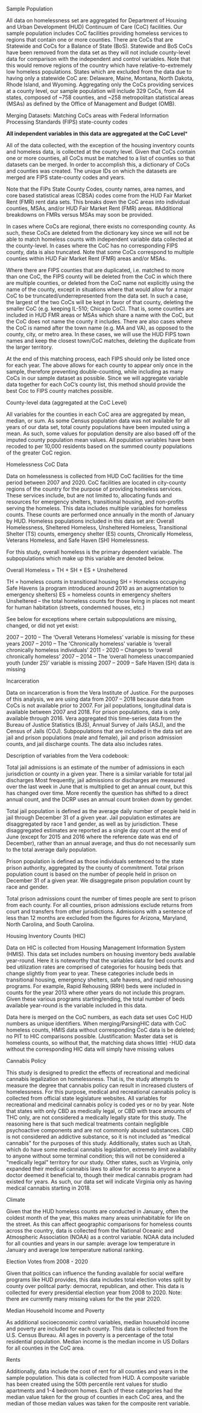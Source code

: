 Sample Population

All data on homelessness set are aggregated for Department of Housing and Urban Development (HUD) Continuum of Care (CoC) facilities. Our sample population includes CoC facilities providing homeless services to regions that contain one or more counties. There are CoCs that are Statewide and CoCs for a Balance of State (BoS). Statewide and BoS CoCs have been removed from the data set as they will not include county-level data for comparison with the independent and control variables. Note that this would remove regions of the country which have relative-to-extremely low homeless populations. States which are excluded from the data due to having only a statewide CoC are: Delaware, Maine, Montana, North Dakota, Rhode Island, and Wyoming. Aggregating only the CoCs providing services at a county level, our sample population will include 329 CoCs, from 44 states, composed of ~758 counties, and ~258 metropolitan statistical areas (MSAs) as defined by the Office of Management and Budget (OMB).

Merging Datasets: Matching CoCs areas with Federal Information Processing Standards (FIPS) state-county codes

**All independent variables in this data are aggregated at the CoC Level***

All of the data collected, with the exception of the housing inventory counts and homeless data, is collected at the county level. Given that CoCs contain one or more counties, all CoCs must be matched to a list of counties so that datasets can be merged. In order to accomplish this, a dictionary of CoCs and counties was created. The unique IDs on which the datasets are merged are FIPS state-county codes and years.

Note that the FIPs State County Codes, county names, area names, and core based statistical areas (CBSA) codes come from the HUD Fair Market Rent (FMR) rent data sets. This breaks down the CoC areas into individual counties, MSAs, and/or HUD Fair Market Rent (FMR) areas. #Additional breakdowns on FMRs versus MSAs may soon be provided.  

In cases where CoCs are regional, there exists no corresponding county. As such, these CoCs are deleted from the dictionary key since we will not be able to match homeless counts with independent variable data collected at the county-level. In cases where the CoC has no corresponding FIPS county, data is also truncated. Note that some CoCs correspond to multiple counties within HUD Fair Market Rent (FMR) areas and/or MSAs.

Where there are FIPS counties that are duplicated, i.e. matched to more than one CoC, the FIPS county will be deleted from the CoC in which there are multiple counties, or deleted from the CoC name not explicitly using the name of the county, except in situations where that would allow for a major CoC to be truncated/underrepresented from the data set. In such a case, the largest of the two CoCs will be kept in favor of that county, deleting the smaller CoC (e.g. keeping IL-510; Chicago CoC). That is, some counties are included in HUD FMR areas or MSAs which share a name with the CoC, but the CoC does not name the county it includes. There are also cases where the CoC is named after the town name (e.g. MA and VA), as opposed to the county, city, or metro area. In these cases, we will use the HUD FIPS town names and keep the closest town/CoC matches, deleting the duplicate from the larger territory. 

At the end of this matching process, each FIPS should only be listed once for each year. The above allows for each county to appear only once in the sample, therefore preventing double-counting, while including as many CoCs in our sample dataset as possible. Since we will aggregate variable data together for each CoC’s county list, this method should provide the best Coc to FIPS county matches possible. 

County-level data (aggregated at the CoC Level)

All variables for the counties in each CoC area are aggregated by mean, median, or sum. As some Census population data was not available for all years of our data set, total county populations have been imputed using a mean. As such, some values for population density are also based off of the imputed county population mean values. All population variables have been recoded to per 10,000 residents based on the summed county populations of the greater CoC region.

Homelessness CoC Data

Data on homelessness is collected from HUD CoC facilities for the time period between 2007 and 2020.  CoC facilities are located in city-county regions of the country for the purpose of providing homeless services. These services include, but are not limited to, allocating funds and resources for emergency shelters, transitional housing, and non-profits serving the homeless. This data includes multiple variables for homeless counts. These counts are performed once annually in the month of January by HUD. Homeless populations included in this data set are: Overall Homelessness, Sheltered Homeless, Unsheltered Homeless, Transitional Shelter (TS) counts, emergency shelter (ES) counts, Chronically Homeless, Veterans Homeless, and Safe Haven (SH) Homelessness. 

For this study, overall homeless is the primary dependent variable. The subpopulations which make up this variable are denoted below. 

Overall Homeless =  TH + SH + ES + Unsheltered

TH = homeless counts in transitional housing
SH = Homeless occupying Safe Havens (a program introduced around 2010 as an augmentation to emergency shelters)	
ES = homeless counts in emergency shelters
Unsheltered – the total homeless counts for those living in places not meant for human habitation (streets, condemned houses, etc.)

See below for exceptions where certain subpopulations are missing, changed, or did not yet exist:

2007 – 2010 – The ‘Overall Veterans Homeless’ variable is missing for these years
2007 – 2010 – The 'Chronically homeless' variable is ‘overall chronically homeless individuals’ 
2011 - 2020 – Changes to ‘overall chronically homeless’ 
2007 – 2014 – The ‘overall homeless unaccompanied youth (under 25)’ variable is missing
2007 – 2009 – Safe Haven (SH) data is missing

Incarceration

Data on incarceration is from the Vera Institute of Justice. For the purposes of this analysis, we are using data from 2007 – 2018 because data from CoCs is not available prior to 2007. For jail populations, longitudinal data is available between 2007 and 2018. For prison populations, data is only available through 2016. Vera aggregated this time-series data from the Bureau of Justice Statistics (BJS), Annual Survey of Jails (ASJ), and the Census of Jails (COJ). Subpopulations that are included in the data set are jail and prison populations (male and female), jail and prison admission counts, and jail discharge counts. The data also includes rates.

Description of variables from the Vera codebook: 

Total jail admissions is an estimate of the number of admissions in each jurisdiction or county in a given year. There is a similar variable for total jail discharges Most frequently, jail admissions or discharges are measured over the last week in June that is multiplied to get an annual count, but this has changed over time. More recently the question has shifted to a direct annual count, and the DCRP uses an annual count broken down by gender.

Total jail population is defined as the average daily number of people held in jail through December 31 of a given year. Jail population estimates are disaggregated by race 1 and gender, as well as by jurisdiction. These disaggregated estimates are reported as a single day count at the end of June (except for 2015 and 2016 where the reference date was end of December), rather than an annual average, and thus do not necessarily sum to the total average daily population.

Prison population is defined as those individuals sentenced to the state prison authority, aggregated by the county of commitment. Total prison population count is based on the number of people held in prison on December 31 of a given year. We disaggregate prison population count by race and gender.

Total prison admissions count the number of times people are sent to prison from each county. For all counties, prison admissions exclude returns from court and transfers from other jurisdictions. Admissions with a sentence of less than 12 months are excluded from the figures for Arizona, Maryland, North Carolina, and South Carolina.

Housing Inventory Counts (HIC)

Data on HIC is collected from Housing Management Information System (HMIS). This data set includes numbers on housing inventory beds available year-round. Here it is noteworthy that the variables data for bed counts and bed utilization rates are comprised of categories for housing beds that change slightly from year to year. These categories include beds in transitional housing, emergency shelters, safe havens, and rapid rehousing programs. For example, Rapid Rehousing (RRH) beds were included in counts for the year 2013 where other years do not include this program. Given these various programs starting/ending, the total number of beds available year-round is the variable included in this data. 

Data here is merged on the CoC numbers, as each data set uses CoC HUD numbers as unique identifiers. When merging/ParsingHIC data with CoC homeless counts, HMIS data without corresponding CoC data is be deleted; no PIT to HIC comparisons possible. (Justification: Master data set is homeless counts, so without that, the matching data shows little)
-HUD data without the corresponding HIC data will simply have missing values

Cannabis Policy

This study is designed to predict the effects of recreational and medicinal cannabis legalization on homelessness. That is, the study attempts to measure the degree that cannabis policy can result in increased clusters of homelessness. For this purpose, medical and recreational cannabis policy is collected from official state legislature websites. All variables for recreational and medicinal cannabis policy is coded yes or no by year. Note that states with only CBD as medically legal, or CBD with trace amounts of THC only, are not considered a medically legally state for this study. The reasoning here is that such medical treatments contain negligible psychoactive components and are not commonly abused substances.  CBD is not considered an addictive substance, so it is not included as "medical cannabis" for the purposes of this study. Additionally, states such as Utah, which do have some medical cannabis legislation, extremely limit availability to anyone without some terminal condition; this will not be considered a "medically legal" territory for our study. Other states, such as Virginia, only expanded their medical cannabis laws to allow for access to anyone a doctor deemed it beneficial to, though their medical cannabis program had existed for years. As such, our data set will indicate Virginia only as having medical cannabis starting in 2018.

Climate

Given that the HUD homeless counts are conducted in January, often the coldest month of the year, this makes many areas uninhabitable for life on the street. As this can affect geographic comparisons for homeless counts across the country, data is collected from the National Oceanic and Atmospheric Association (NOAA) as a control variable. NOAA data included for all counties and years in our sample: average low temperature in January and average low temperature national ranking. 

Election Votes from 2008 - 2020

Given that politics can influence the funding available for social welfare programs like HUD provides, this data includes total election votes split by county over politcal party: democrat, republican, and other. This data is collected for every presidential election year from 2008 to 2020. Note: there are currently many missing values for the the year 2020. 

Median Household Income and Poverty

As additional socioeconomic control variables, median household income and poverty are included for each county. This data is collected from the U.S. Census Bureau. All ages in poverty is a percentage of the total residential population. Median income is the median income in US Dollars for all counties in the CoC area. 

Rents

Additionally, data include the cost of rent for all counties and years in the sample population. This data is collected from HUD. A composite variable has been created using the 50th percentile rent values for studio apartments and 1-4 bedroom homes. Each of these categories had the median value taken for the group of counties in each CoC area, and the median of those median values was taken for the composite rent variable. 
